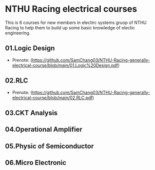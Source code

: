 # NTHU Racing electrical courses
This is 6 courses for new members in electirc systems gruop of NTHU Racing to help them to build up some basic knowledge of electic engineering.

## 01.Logic Design
- Prenote: (https://github.com/SamChang03/NTHU-Racing-generally-electrical-course/blob/main/01.Logic%20Design.pdf)
## 02.RLC
- Prenote: (https://github.com/SamChang03/NTHU-Racing-generally-electrical-course/blob/main/02.RLC.pdf)
## 03.CKT Analysis
## 04.Operational Amplifier
## 05.Physic of Semiconductor
## 06.Micro Electronic
